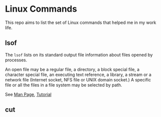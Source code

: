 # Linux Commands
This repo aims to list the set of Linux commands that helped me in my work life.

## lsof
The `lsof` lists on its standard output file information about files opened by processes. 

An open file may be a regular file, a directory, a block special file, a character special file, an executing text reference, a library, a stream or a network file (Internet socket, NFS file or UNIX domain socket.) A specific file or all the files in a file system may be selected by path.

See [Man Page](https://linux.die.net/man/8/lsof), [Tutorial](https://www.howtoforge.com/linux-lsof-command/)

## cut
